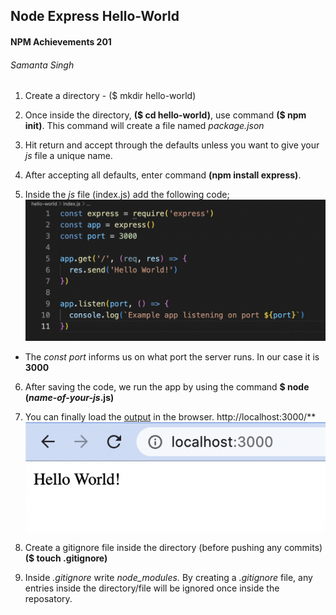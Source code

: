 ## **Node Express Hello-World**
#### NPM Achievements 201
###### Samanta Singh

1. Create a directory - ($ mkdir hello-world)

2. Once inside the directory, **($ cd hello-world)**, use command **($ npm init)**. This command will create a file named *package.json*

3. Hit return and accept through the defaults unless you want to give your *js* file a unique name.

4. After accepting all defaults, enter command **(npm install express)**.

5. Inside the *js* file (index.js) add the following code;
![](/screencaps/js-code.png)
* The *const port* informs us on what port the server runs. In our case it is **3000**

6. After saving the code, we run the app by using the command **$ node (*name-of-your-js*.js)**

7. You can finally load the [output](http://localhost:3000/) in the browser. http://localhost:3000/**
![](/screencaps/hello-world.png)

8. Create a gitignore file inside the directory (before pushing any commits) **($ touch .gitignore)**

9. Inside *.gitignore* write *node_modules.* By creating a *.gitignore* file, any entries inside the directory/file will be ignored once inside the reposatory.